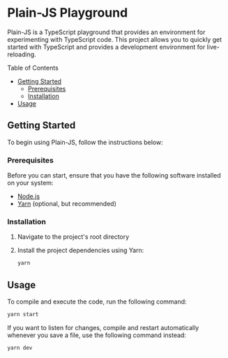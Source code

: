 # Plain-JS Playground

Plain-JS is a TypeScript playground that provides an environment for experimenting with TypeScript code. This project allows you to quickly get started with TypeScript and provides a development environment for live-reloading.

Table of Contents
- [Getting Started](#getting-started)
  - [Prerequisites](#prerequisites)
  - [Installation](#installation)
- [Usage](#usage)

## Getting Started

To begin using Plain-JS, follow the instructions below:

### Prerequisites

Before you can start, ensure that you have the following software installed on your system:

- [Node.js](https://nodejs.org)
- [Yarn](https://yarnpkg.com) (optional, but recommended)

### Installation

1. Navigate to the project's root directory

2. Install the project dependencies using Yarn:
    ```bash
    yarn
    ```

## Usage

To compile and execute the code, run the following command:

```bash
yarn start
```

If you want to listen for changes, compile and restart automatically whenever you save a file, use the following command instead:

```bash
yarn dev
```
